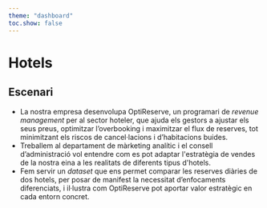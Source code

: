 ```yaml
--- 
theme: "dashboard"
toc.show: false
---
```


# Hotels

## Escenari

- La nostra empresa desenvolupa OptiReserve, un programari de _revenue management_ per al sector hoteler, que ajuda els gestors a ajustar els seus preus, optimitzar l’overbooking i maximitzar el flux de reserves, tot minimitzant els riscos de cancel·lacions i d’habitacions buides.
- Treballem al departament de màrketing analític i el consell d’administració vol entendre com es pot adaptar l'estratègia de vendes de la nostra eina a les realitats de diferents tipus d'hotels.  
- Fem servir un _dataset_ que ens permet comparar les reserves diàries de dos hotels, per posar de manifest la necessitat d’enfocaments diferenciats, i il·lustra com OptiReserve pot aportar valor estratègic en cada entorn concret.
